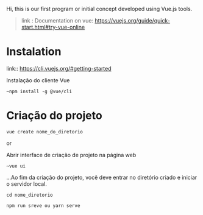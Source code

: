 Hi, this is our first program or initial concept developed using Vue.js tools.

>link : Documentation on vue: 
https://vuejs.org/guide/quick-start.html#try-vue-online


# Instalation

link:: https://cli.vuejs.org/#getting-started

 Instalação do cliente Vue
```
~npm install -g @vue/cli
```

# Criação do projeto
```
vue create nome_do_diretorio
```
or 

Abrir interface de criação de projeto na página web
```
~vue ui 
```

...Ao fim da criação do projeto, você deve entrar no diretório criado e iniciar o servidor local.

```
cd nome_diretorio

npm run sreve ou yarn serve
```